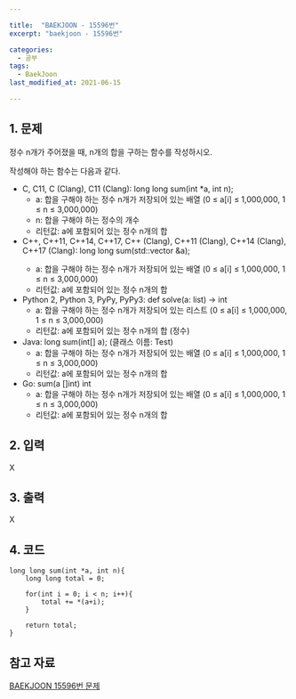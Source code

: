 ```yaml
---

title:  "BAEKJOON - 15596번"
excerpt: "baekjoon - 15596번"

categories:
  - 공부
tags:
  - BaekJoon
last_modified_at: 2021-06-15

---
```


## 1. 문제

정수 n개가 주어졌을 때, n개의 합을 구하는 함수를 작성하시오.

작성해야 하는 함수는 다음과 같다.

* C, C11, C (Clang), C11 (Clang): long long sum(int *a, int n);
  - a: 합을 구해야 하는 정수 n개가 저장되어 있는 배열 (0 ≤ a[i] ≤ 1,000,000, 1 ≤ n ≤ 3,000,000)
  - n: 합을 구해야 하는 정수의 개수
  - 리턴값: a에 포함되어 있는 정수 n개의 합
* C++, C++11, C++14, C++17, C++ (Clang), C++11 (Clang), C++14 (Clang), C++17 (Clang): long long sum(std::vector<int> &a);
  - a: 합을 구해야 하는 정수 n개가 저장되어 있는 배열 (0 ≤ a[i] ≤ 1,000,000, 1 ≤ n ≤ 3,000,000)
  - 리턴값: a에 포함되어 있는 정수 n개의 합
* Python 2, Python 3, PyPy, PyPy3: def solve(a: list) -> int
  - a: 합을 구해야 하는 정수 n개가 저장되어 있는 리스트 (0 ≤ a[i] ≤ 1,000,000, 1 ≤ n ≤ 3,000,000)
  - 리턴값: a에 포함되어 있는 정수 n개의 합 (정수)
* Java: long sum(int[] a); (클래스 이름: Test)
  - a: 합을 구해야 하는 정수 n개가 저장되어 있는 배열 (0 ≤ a[i] ≤ 1,000,000, 1 ≤ n ≤ 3,000,000)
  - 리턴값: a에 포함되어 있는 정수 n개의 합
* Go: sum(a []int) int
  - a: 합을 구해야 하는 정수 n개가 저장되어 있는 배열 (0 ≤ a[i] ≤ 1,000,000, 1 ≤ n ≤ 3,000,000)
  - 리턴값: a에 포함되어 있는 정수 n개의 합

## 2. 입력

X

## 3. 출력

X

## 4. 코드

```
long long sum(int *a, int n){
    long long total = 0;
    
    for(int i = 0; i < n; i++){
        total += *(a+i);
    }
    
    return total;
}
```

## 참고 자료

[BAEKJOON 15596번 문제][1]

[1]: https://www.acmicpc.net/problem/15596